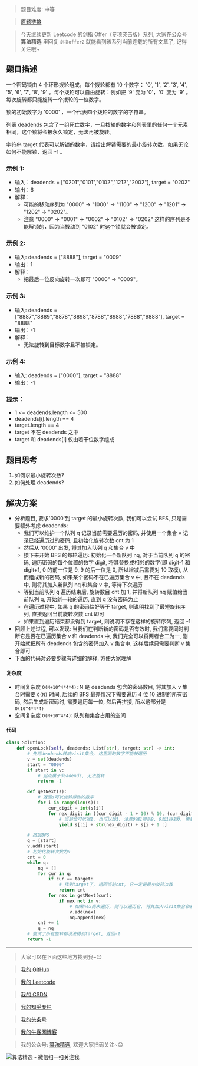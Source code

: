 > 题目难度: 中等

> [原题链接](https://leetcode.cn/problems/zlDJc7/)

> 今天继续更新 Leetcode 的剑指 Offer（专项突击版）系列, 大家在公众号 **算法精选** 里回复 `剑指offer2` 就能看到该系列当前连载的所有文章了, 记得关注哦~

## 题目描述

一个密码锁由 4 个环形拨轮组成，每个拨轮都有 10 个数字： '0', '1', '2', '3', '4', '5', '6', '7', '8', '9' 。每个拨轮可以自由旋转：例如把 '9' 变为 '0'，'0' 变为 '9' 。每次旋转都只能旋转一个拨轮的一位数字。

锁的初始数字为 '0000' ，一个代表四个拨轮的数字的字符串。

列表 deadends 包含了一组死亡数字，一旦拨轮的数字和列表里的任何一个元素相同，这个锁将会被永久锁定，无法再被旋转。

字符串 target 代表可以解锁的数字，请给出解锁需要的最小旋转次数，如果无论如何不能解锁，返回 -1 。

### 示例 1:

- 输入：deadends = ["0201","0101","0102","1212","2002"], target = "0202"
- 输出：6
- 解释：
  - 可能的移动序列为 "0000" -> "1000" -> "1100" -> "1200" -> "1201" -> "1202" -> "0202"。
  - 注意 "0000" -> "0001" -> "0002" -> "0102" -> "0202" 这样的序列是不能解锁的，因为当拨动到 "0102" 时这个锁就会被锁定。

### 示例 2:

- 输入: deadends = ["8888"], target = "0009"
- 输出：1
- 解释：
  - 把最后一位反向旋转一次即可 "0000" -> "0009"。

### 示例 3:

- 输入: deadends = ["8887","8889","8878","8898","8788","8988","7888","9888"], target = "8888"
- 输出：-1
- 解释：
  - 无法旋转到目标数字且不被锁定。

### 示例 4:

- 输入: deadends = ["0000"], target = "8888"
- 输出：-1

### 提示：

- 1 <= deadends.length <= 500
- deadends[i].length == 4
- target.length == 4
- target 不在 deadends 之中
- target 和 deadends[i] 仅由若干位数字组成

## 题目思考

1. 如何求最小旋转次数?
2. 如何处理 deadends?

## 解决方案

- 分析题目, 要求'0000'到 target 的最小旋转次数, 我们可以尝试 BFS, 只是需要额外考虑 deadends:
  - 我们可以维护一个队列 q 记录当前需要遍历的密码, 并使用一个集合 v 记录已经遍历过的密码, 且初始化旋转次数 cnt 为 1
  - 然后从 '0000' 出发, 将其加入队列 q 和集合 v 中
  - 接下来开始 BFS 的每轮遍历: 初始化一个新队列 nq, 对于当前队列 q 的密码, 遍历密码的每个位置的数字 digit, 将其替换成相邻的数字(即 digit-1 和 digit+1, 0 的前一位是 9, 9 的后一位是 0, 所以增减后需要对 10 取模), 从而组成新的密码, 如果某个密码不在已遍历集合 v 中, 且不在 deadends 中, 则将其加入新队列 nq 和集合 v 中, 等待下次遍历
  - 等到当前队列 q 遍历结束后, 旋转数目 cnt 加 1, 并将新队列 nq 赋值给当前队列 q, 开始新一轮的遍历, 直到 q 没有密码为止
  - 在遍历过程中, 如果 q 的密码恰好等于 target, 则说明找到了最短旋转序列, 直接返回当前旋转次数 cnt 即可
  - 如果直到遍历结束都没得到 target, 则说明不存在这样的旋转序列, 返回 -1
- 回顾上述过程, 可以发现: 当我们在判断新的密码是否有效时, 我们需要同时判断它是否在已遍历集合 v 和 deadends 中, 我们完全可以将两者合二为一, 刚开始就把所有 deadends 包含的密码加入 v 集合中, 这样后续只需要判断 v 集合即可
- 下面的代码对必要步骤有详细的解释, 方便大家理解

#### 复杂度

- 时间复杂度 `O(N+10^4*4*4)`: N 是 deadends 包含的密码数目, 将其加入 v 集合时需要 `O(N)` 时间, 后续的 BFS 最差情况下需要遍历 4 位 10 进制的所有密码, 然后生成新密码时, 需要遍历每一位, 然后再拼接, 所以这部分是`O(10^4*4*4)`
- 空间复杂度 `O(N+10^4*4)`: 队列和集合占用的空间

#### 代码

```python
class Solution:
    def openLock(self, deadends: List[str], target: str) -> int:
        # 先将deadends转成visit集合, 这里面的数字不能被遍历
        v = set(deadends)
        start = "0000"
        if start in v:
            # 起点属于deadends, 无法旋转
            return -1

        def getNext(s):
            # 返回s可以旋转得到的数字
            for i in range(len(s)):
                cur_digit = int(s[i])
                for nex_digit in ((cur_digit - 1 + 10) % 10, (cur_digit + 1) % 10):
                    # 当前位可以减1, 也可以加1, 注意0减1得到9, 9加1得到0, 需要对10取模
                    yield s[:i] + str(nex_digit) + s[i + 1 :]

        # 按层BFS
        q = [start]
        v.add(start)
        # 初始化旋转次数为0
        cnt = 0
        while q:
            nq = []
            for cur in q:
                if cur == target:
                    # 找到target了, 返回当前cnt, 它一定是最小旋转次数
                    return cnt
                for nex in getNext(cur):
                    if nex not in v:
                        # 如果nex尚未遍历, 则可以遍历它, 将其加入visit集合和新的队列中, 等待后续处理
                        v.add(nex)
                        nq.append(nex)
            cnt += 1
            q = nq
        # 尝试了所有旋转都没法得到target, 返回-1
        return -1
```

---

> 大家可以在下面这些地方找到我~😊

> [我的 GitHub](https://github.com/zjulyx)

> [我的 Leetcode](https://leetcode-cn.com/u/suibianfahui/)

> [我的 CSDN](https://me.csdn.net/zjulyx1993)

> [我的知乎专栏](https://zhuanlan.zhihu.com/c_1242508721932464128)

> [我的头条号](https://www.toutiao.com/c/user/1090304683804520/#mid=1671643017345028)

> [我的牛客网博客](https://blog.nowcoder.net/zjulyx)

> 我的公众号: [算法精选](https://mp.weixin.qq.com/s?__biz=MzA5MDk1MjI5MA==&mid=2247484158&idx=1&sn=90176bac32cf7af40e4074c721fd8a95&chksm=900285f3a7750ce5a068c9c9773781461819633f2fd60533732637ec9520c908371ebc218d49&scene=178&cur_album_id=1386231241346859009#rd), 欢迎大家扫码关注~😊

![算法精选 - 微信扫一扫关注我](https://pic1.zhimg.com/80/v2-7c988a7b35886df51596ef23616764ac_1440w.jpg)
